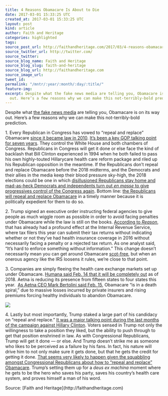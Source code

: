 ```yaml
---
title: 4 Reasons Obamacare Is About to Die
date: 2017-03-01 15:33:25 UTC
created_at: 2017-03-01 15:33:25 UTC
layout: post
kind: article
author: Faith and Heritage
categories: highlighted
tags: 
source_post_url: http://faithandheritage.com/2017/03/4-reasons-obamacare-is-about-to-die/
source_twitter_url: http://twitter.com/
source_twitter: 
source_blog_name: Faith and Heritage
source_blog_slug: faith-and-heritage
source_blog_url: http://faithandheritage.com
source_image_url: 
tweet_id: 
permalink: "/mntr/:year/:month/:day/:title/"
feature-img: 
excerpt: Despite what the fake news media are telling you, Obamacare is on its way
  out. Here’s a few reasons why we can make this not-terribly-bold prediction.
---
```

Despite what [the fake news media](https://twitter.com/realDonaldTrump/status/831830548565852160) are telling you, Obamacare is on its way out. Here’s a few reasons why we can make this not-terribly-bold prediction.

1\. Every Republican in Congress has vowed to “repeal and replace” Obamacare [since it became law in 2010](https://infogalactic.com/info/Patient_Protection_and_Affordable_Care_Act). [It’s been a key GOP talking point for seven years](https://www.nytimes.com/2017/01/15/us/politics/affordable-care-act-republicans-health-care.html). They control the White House and both chambers of Congress. Republicans in Congress will get it done or else face the kind of backlash that Bill Clinton experienced in 1994 when he both failed to pass his own highly-touted Hillarycare health care reform package and riled up his Republican opposition in the meantime. If the Republicans don’t repeal and replace Obamacare before the 2018 midterms, and the Democrats and their allies in the media keep their blood pressure sky-high, the 2018 elections could be one in which [disillusioned Republicans stay home and mad-as-heck Democrats and independents turn out _en masse_ to give progressives control of the Congress again](http://archive.fairvote.org/reports/1995/chp3/gans.html). Bottom line: [the Republicans will repeal and replace Obamacare](https://en.wikipedia.org/wiki/2017_Patient_Protection_and_Affordable_Care_Act_replacement_proposals) in a timely manner because it is politically expedient for them to do so.

2\. Trump signed an executive order instructing federal agencies to give people as much wiggle room as possible in order to avoid facing penalties under Obamacare while the law is still on the books. [According to _Reason_](http://reason.com/blog/2017/02/14/irs-blow-to-obamacare-individual-mandate), that has already had a profound effect at the Internal Revenue Service, where tax filers this year can submit their tax returns without indicating whether or not they’ve had health insurance coverage in 2016 without necessarily facing a penalty or a rejected tax return. As one analyst said, “It’s hard to enforce something without information.” This change doesn’t necessarily mean you can get around Obamacare [scot-free](http://blog.oxforddictionaries.com/2015/04/scot-free-origin/), but when an onerous agency like the IRS loosens it rules, we’re close to that point.

3\. Companies are simply fleeing the health care exchange markets set up under Obamacare. [Humana said Feb. 14 that it will be completely out](http://www.politico.com/story/2017/02/aetna-humana-drop-merger-bid-234989) as of 2018\. Aetna is reducing its presence from fifteen states to four states this year.  [As Aetna CEO Mark Bertolini said Feb. 15](https://www.bloomberg.com/news/articles/2017-02-15/aetna-ceo-says-obamacare-in-a-death-spiral-with-sick-customers), Obamacare “is in a death spiral,” due to massive losses incurred by private insurers and rising premiums forcing healthy individuals to abandon Obamacare.

![](http://faithandheritage.com/wp-content/uploads/2017/02/Obamacare-Humana-repeal-and-replace-Donald-Trump-tweet.png)

4\. Lastly but most importantly, Trump staked a large part of his candidacy on “repeal and replace.” [It was a major talking point during the last months of the campaign against Hillary Clinton](http://www.newsmax.com/Headline/Trump-Strategy-Obamacare/2016/10/26/id/755392/). Voters sensed in Trump not only the willingness to take a position they liked, but the ability to push through to get that position enshrined in law. As with Congressional Republicans, Trump will get it done — or else. And Trump doesn’t strike me as someone who likes to be perceived as a failure by his fans. In fact, his nature will drive him to not only make sure it gets done, but that he gets the credit for getting it done. [That seems very likely to happen given the squabbling amongst Congressional Republicans about how to “repeal and replace” Obamacare](http://www.politico.com/story/2017/02/obamacare-repeal-replace-republicans-235020). Trump’s setting them up for a _deus ex machina_ moment where he gets to be the hero who saves his party, saves his country’s health care system, and proves himself a man of his word.

<div class="">Source: [Faith and Heritage](http://faithandheritage.com)</div>